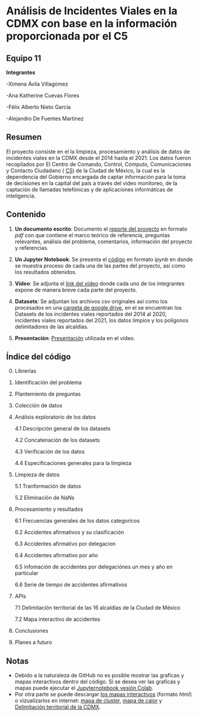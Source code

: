 # Análisis de Incidentes Viales en la CDMX con base en la información proporcionada por el C5

## Equipo 11

**Integrantes**

-Ximena Ávila Villagómez

-Ana Katherine Cuevas Flores

-Félix Alberto Nieto García

-Alejandro De Fuentes Martínez

## Resumen 
El proyecto consiste en el la limpieza, procesamiento y análisis de datos de incidentes viales en la CDMX desde el 2014 hasta el 2021. Los datos fueron recopilados por El Centro de Comando, Control, Cómputo, Comunicaciones y Contacto Ciudadano  ( [C5](https://www.c5.cdmx.gob.mx/)) de la Ciudad de México, la cual es la dependencia del Gobierno  encargada de captar información para la toma de decisiones en la capital del país a través del video monitoreo, de la captación de llamadas telefónicas y de aplicaciones informáticas de inteligencia. 

## Contenido

1. **Un documento escrito**: 
Documento el [reporte del proyecto](https://github.com/Felix-07/Proyecto-Final-Python/blob/main/Entrega_Final_Procesamiento_Ximena%C3%81vila_AnaCuevas_FelixNieto_AlejandroFuentes/Reporte%20-%20Proyecto%20Incidentes%20Viales%20en%20la%20CDMX%20-%20C5%20-%2013%20Agosto%202021.pdf) en formato *pdf* con  que contiene el marco teórico de referencia, preguntas relevantes, análisis del problema, comentarios, información del proyecto y referencias. 

2. **Un Jupyter Notebook**: 
 Se presenta el [código](https://github.com/Felix-07/Proyecto-Final-Python/blob/main/Entrega_Final_Procesamiento_Ximena%C3%81vila_AnaCuevas_FelixNieto_AlejandroFuentes/Proyecto_Final_Python_Final_Final_13Ago21.ipynb) en formato *ipynb* en donde se muestra proceso de cada una de las partes del proyecto, así como los resultados obtenidos. 

3. **Vídeo**:
Se adjunta el [link del vídeo](https://www.youtube.com/watch?v=H1bo_fPujoQ) donde cada uno de los integrantes expone de manera breve cada parte del proyecto.

4. **Datasets**:
Se adjuntan los archivos *csv* originales así como los procesados en una [carpeta de google drive](https://drive.google.com/drive/folders/1ua_Z7qMB_qVfzblyBNlwf2it-tOIaGTK?usp=sharing), en el se encuentran los Datasets de los incidentes viales reportados del 2014 al 2020, incidentes viales reportados del 2021, los datos limpios y los polígonos delimitadores de las alcaldías.


5. **Presentación**:
[Presentación](https://github.com/Felix-07/Proyecto-Final-Python/blob/main/Extra/Presentacio%CC%81n%20para%20el%20Video%20en%20Equipo%20-%20Proyecto%20-%20Procesamiento%20de%20Datos%20con%20Python%20-%2013Agosto2021.pdf) utilizada en el vídeo.

## Índice del código
0. Librerías
1. Identificación del problema
2. Plantemiento de preguntas
3. Colección de datos
4. Análisis exploratorio de los datos

   4.1 Descripción general de los datasets
  
   4.2 Concatenación de los datasets
  
   4.3 Verificación de los datos
   
   4.4 Especificaciones generales para la limpieza
   
5. Limpieza de datos  

   5.1 Tranformación de datos
  
   5.2 Eliminación de NaNs
  
6. Procesamiento y resultados

   6.1 Frecuencias generales de los datos categoricos
  
   6.2 Accidentes afirmativos y su clasificación
  
   6.3 Accidentes afirmativo por delegacion 
  
   6.4 Accidentes afirmativo por año
  
   6.5 infomación de accidentes por delegaciónes  un mes y año en particular
  
   6.6 Serie de tiempo de accidentes afirmativos
  
7. APIs

   7.1 Delimitación territorial de las 16 alcaldías de la Ciudad de México
  
   7.2 Mapa interactivo de accidentes 
  
8. Conclusiones
9. Planes a futuro

## Notas
* Debido a la naturaleza de GitHub no es posible mostrar las graficas y mapas interactivos dentro del código. Si se desea ver las graficas y mapas puede ejecutar el [Jupyternotebook vesión Colab](https://colab.research.google.com/gist/Felix-07/a3b57ffaebacdb6cdb26179440550c82/proyecto-final-python.ipynb).
* Por otra parte se puede descargar [los mapas interactivos](https://github.com/Felix-07/Proyecto-Final-Python/tree/main/Mapas%20interactivos) (formato *html*) o vizualizarlos en internet: [mapa de cluster](https://felix-07.github.io/Proyecto-Final-Python/Accidentes_A_2021_cluster.html), [mapa de calor](https://felix-07.github.io/Proyecto-Final-Python/accidentes_2021_5_heatmap.html) y [Delimitación territorial de la CDMX](https://felix-07.github.io/Proyecto-Final-Python/alcaldias.html).
